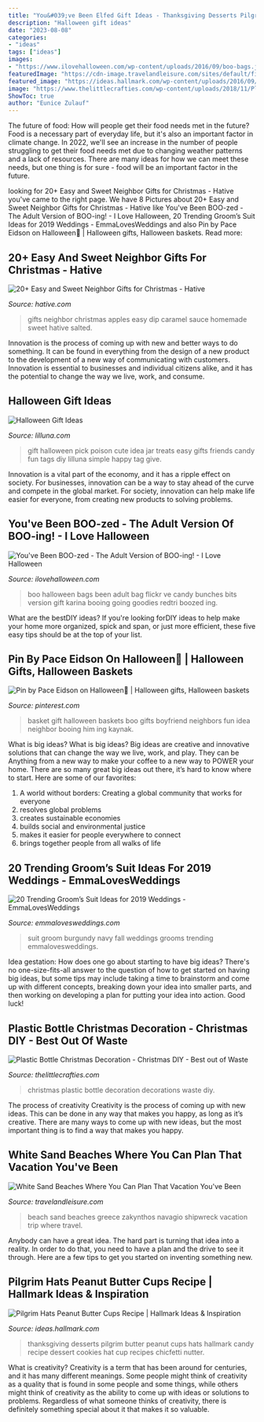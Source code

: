 ```yaml
---
title: "You&#039;ve Been Elfed Gift Ideas - Thanksgiving Desserts Pilgrim Butter Peanut Cups Hats Hallmark Candy Recipe Dessert Cookies Hat Cup Recipes Chicfetti Nutter"
description: "Halloween gift ideas"
date: "2023-08-08"
categories:
- "ideas"
tags: ["ideas"]
images:
- "https://www.ilovehalloween.com/wp-content/uploads/2016/09/boo-bags.jpg"
featuredImage: "https://cdn-image.travelandleisure.com/sites/default/files/styles/1600x1000/public/1508869913/navagio-shipwreck-beach-zakynthos-greece-WHITESAND1017.jpg?itok=oHHDrfht"
featured_image: "https://ideas.hallmark.com/wp-content/uploads/2016/09/PilgrimHat600x600.jpg"
image: "https://www.thelittlecrafties.com/wp-content/uploads/2018/11/Plastic-Bottle-Christmas-Decoration.jpg"
ShowToc: true
author: "Eunice Zulauf"
---
```



The future of food: How will people get their food needs met in the future?
Food is a necessary part of everyday life, but it's also an important factor in climate change. In 2022, we'll see an increase in the number of people struggling to get their food needs met due to changing weather patterns and a lack of resources. There are many ideas for how we can meet these needs, but one thing is for sure - food will be an important factor in the future.

	

		
looking for 20+ Easy and Sweet Neighbor Gifts for Christmas - Hative you've came to the right page. We have 8 Pictures about 20+ Easy and Sweet Neighbor Gifts for Christmas - Hative like You&#039;ve Been BOO-zed - The Adult Version of BOO-ing! - I Love Halloween, 20 Trending Groom’s Suit Ideas for 2019 Weddings - EmmaLovesWeddings and also Pin by Pace Eidson on Halloween🎃 | Halloween gifts, Halloween baskets. Read more:
		
    
## 20+ Easy And Sweet Neighbor Gifts For Christmas - Hative

<img loading=lazy src="https://hative.com/wp-content/uploads/2015/11/neighbor-gifts/10-neighbor-gifts.jpg" onerror="this.onerror=null;this.src='https://tse3.mm.bing.net/th?id=OIP.35tFlWE9R438DwwcosF8AQHaJ4&amp;pid=15.1';" alt="20+ Easy and Sweet Neighbor Gifts for Christmas - Hative">

_Source: hative.com_

>gifts neighbor christmas apples easy dip caramel sauce homemade sweet hative salted. 

	

Innovation is the process of coming up with new and better ways to do something. It can be found in everything from the design of a new product to the development of a new way of communicating with customers. Innovation is essential to businesses and individual citizens alike, and it has the potential to change the way we live, work, and consume.

    
## Halloween Gift Ideas

<img loading=lazy src="https://lilluna.com/wp-content/uploads/2013/10/Easy-and-Cute-Pick-Your-Poison-Gift-Idea-on-lilluna.com-1.jpg" onerror="this.onerror=null;this.src='https://tse1.mm.bing.net/th?id=OIP.a8ZV9rEAI0PVhU3E4PuqKgHaLH&amp;pid=15.1';" alt="Halloween Gift Ideas">

_Source: lilluna.com_

>gift halloween pick poison cute idea jar treats easy gifts friends candy fun tags diy lilluna simple happy tag give. 

	

Innovation is a vital part of the economy, and it has a ripple effect on society. For businesses, innovation can be a way to stay ahead of the curve and compete in the global market. For society, innovation can help make life easier for everyone, from creating new products to solving problems.

    
## You&#039;ve Been BOO-zed - The Adult Version Of BOO-ing! - I Love Halloween

<img loading=lazy src="https://www.ilovehalloween.com/wp-content/uploads/2016/09/boo-bags.jpg" onerror="this.onerror=null;this.src='https://tse3.mm.bing.net/th?id=OIP.b77NNdVhEAtbQ6-SRmlqMgHaJR&amp;pid=15.1';" alt="You&#039;ve Been BOO-zed - The Adult Version of BOO-ing! - I Love Halloween">

_Source: ilovehalloween.com_

>boo halloween bags been adult bag flickr ve candy bunches bits version gift karina booing going goodies redtri boozed ing. 

	

What are the bestDIY ideas?
If you're looking forDIY ideas to help make your home more organized, spick and span, or just more efficient, these five easy tips should be at the top of your list.

    
## Pin By Pace Eidson On Halloween🎃 | Halloween Gifts, Halloween Baskets

<img loading=lazy src="https://i.pinimg.com/originals/df/81/5d/df815d7bb310a6b708368fbba794637e.jpg" onerror="this.onerror=null;this.src='https://tse4.mm.bing.net/th?id=OIP.i7A2-oKko4s33L3yXt28LQHaJ4&amp;pid=15.1';" alt="Pin by Pace Eidson on Halloween🎃 | Halloween gifts, Halloween baskets">

_Source: pinterest.com_

>basket gift halloween baskets boo gifts boyfriend neighbors fun idea neighbor booing him ing kaynak. 

	

What is big ideas?
What is big ideas? Big ideas are creative and innovative solutions that can change the way we live, work, and play. They can be Anything from a new way to make your coffee to a new way to POWER your home. There are so many great big ideas out there, it’s hard to know where to start. Here are some of our favorites: 
1. A world without borders: Creating a global community that works for everyone 
2. resolves global problems 
3. creates sustainable economies 
4. builds social and environmental justice  
5. makes it easier for people everywhere to connect 
6. brings together people from all walks of life 

    
## 20 Trending Groom’s Suit Ideas For 2019 Weddings - EmmaLovesWeddings

<img loading=lazy src="https://emmalovesweddings.com/wp-content/uploads/2018/09/navy-and-burgundy-groom-wedding-suit-for-fall-and-winter.jpg" onerror="this.onerror=null;this.src='https://tse3.mm.bing.net/th?id=OIP.ULEkH9C46Wz2DJMCwskqHQHaLG&amp;pid=15.1';" alt="20 Trending Groom’s Suit Ideas for 2019 Weddings - EmmaLovesWeddings">

_Source: emmalovesweddings.com_

>suit groom burgundy navy fall weddings grooms trending emmalovesweddings. 

	

Idea gestation: How does one go about starting to have big ideas?
There's no one-size-fits-all answer to the question of how to get started on having big ideas, but some tips may include taking a time to brainstorm and come up with different concepts, breaking down your idea into smaller parts, and then working on developing a plan for putting your idea into action. Good luck!

    
## Plastic Bottle Christmas Decoration - Christmas DIY - Best Out Of Waste

<img loading=lazy src="https://www.thelittlecrafties.com/wp-content/uploads/2018/11/Plastic-Bottle-Christmas-Decoration.jpg" onerror="this.onerror=null;this.src='https://tse1.mm.bing.net/th?id=OIP.vRfChaOj8yY6YiOcs2lggwHaEK&amp;pid=15.1';" alt="Plastic Bottle Christmas Decoration - Christmas DIY - Best out of Waste">

_Source: thelittlecrafties.com_

>christmas plastic bottle decoration decorations waste diy. 

	

The process of creativity
Creativity is the process of coming up with new ideas. This can be done in any way that makes you happy, as long as it’s creative. There are many ways to come up with new ideas, but the most important thing is to find a way that makes you happy.

    
## White Sand Beaches Where You Can Plan That Vacation You&#039;ve Been

<img loading=lazy src="https://cdn-image.travelandleisure.com/sites/default/files/styles/1600x1000/public/1508869913/navagio-shipwreck-beach-zakynthos-greece-WHITESAND1017.jpg?itok=oHHDrfht" onerror="this.onerror=null;this.src='https://tse2.mm.bing.net/th?id=OIP.HU7A0cGp2PLyQOot6b8YmAHaEo&amp;pid=15.1';" alt="White Sand Beaches Where You Can Plan That Vacation You&#039;ve Been">

_Source: travelandleisure.com_

>beach sand beaches greece zakynthos navagio shipwreck vacation trip where travel. 

	

Anybody can have a great idea. The hard part is turning that idea into a reality. In order to do that, you need to have a plan and the drive to see it through. Here are a few tips to get you started on inventing something new.

    
## Pilgrim Hats Peanut Butter Cups Recipe | Hallmark Ideas &amp; Inspiration

<img loading=lazy src="https://ideas.hallmark.com/wp-content/uploads/2016/09/PilgrimHat600x600.jpg" onerror="this.onerror=null;this.src='https://tse1.mm.bing.net/th?id=OIP.dU9aQH3IRH--gvBALRrK4QHaHa&amp;pid=15.1';" alt="Pilgrim Hats Peanut Butter Cups Recipe | Hallmark Ideas &amp; Inspiration">

_Source: ideas.hallmark.com_

>thanksgiving desserts pilgrim butter peanut cups hats hallmark candy recipe dessert cookies hat cup recipes chicfetti nutter. 

	

What is creativity?
Creativity is a term that has been around for centuries, and it has many different meanings. Some people might think of creativity as a quality that is found in some people and some things, while others might think of creativity as the ability to come up with ideas or solutions to problems. Regardless of what someone thinks of creativity, there is definitely something special about it that makes it so valuable.

